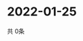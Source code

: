 # 2022-01-25
  共 0条

  <!-- BEGIN -->
  <!-- 最后更新时间Tue Jan 25 2022 12:08:12 GMT+0000 (Coordinated Universal Time) -->
  
  <!-- END -->
  
  